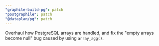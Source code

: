 ```yaml
---
"graphile-build-pg": patch
"postgraphile": patch
"@dataplan/pg": patch
---
```


Overhaul how PostgreSQL arrays are handled, and fix the "empty arrays become
null" bug caused by using `array_agg()`.
